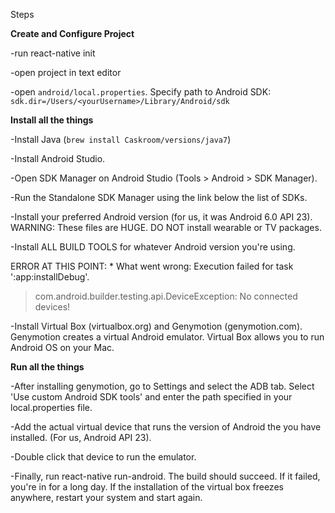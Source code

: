 Steps

**Create and Configure Project**

-run react-native init <ProjectName>

-open project in text editor

-open `android/local.properties`. Specify path to Android SDK: `sdk.dir=/Users/<yourUsername>/Library/Android/sdk`

**Install all the things**

-Install Java (`brew install Caskroom/versions/java7`)

-Install Android Studio.

-Open SDK Manager on Android Studio (Tools > Android > SDK Manager). 

-Run the Standalone SDK Manager using the link below the list of SDKs.

-Install your preferred Android version (for us, it was Android 6.0 API 23). WARNING: These files are HUGE. DO NOT install wearable or TV packages.

-Install ALL BUILD TOOLS for whatever Android version you're using. 


ERROR AT THIS POINT: * What went wrong:
Execution failed for task ':app:installDebug'.
> com.android.builder.testing.api.DeviceException: No connected devices!

-Install Virtual Box (virtualbox.org) and Genymotion (genymotion.com). Genymotion creates a virtual Android emulator. Virtual Box allows you to run Android OS on your Mac.

**Run all the things**

-After installing genymotion, go to Settings and select the ADB tab. Select 'Use custom Android SDK tools' and enter the path specified in your local.properties file.

-Add the actual virtual device that runs the version of Android the you have installed. (For us, Android API 23).

-Double click that device to run the emulator.

-Finally, run react-native run-android. The build should succeed. If it failed, you're in for a long day. If the installation of the virtual box freezes anywhere, restart your system and start again.

